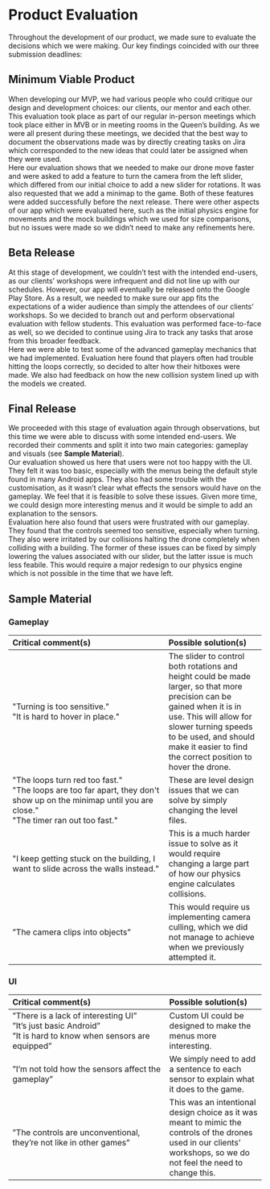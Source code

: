 # Product Evaluation
Throughout the development of our product, we made sure to evaluate the decisions which we were making. Our key findings coincided with our three submission deadlines:

## Minimum Viable Product
When developing our MVP, we had various people who could critique our design and development choices: our clients, our mentor and each other. This evaluation took place as part of our regular in-person meetings which took place either in MVB or in meeting rooms in the Queen’s building. As we were all present during these meetings, we decided that the best way to document the observations made was by directly creating tasks on Jira which corresponded to the new ideas that could later be assigned when they were used.<br>
Here our evaluation shows that we needed to make our drone move faster and were asked to add a feature to turn the camera from the left slider, which differed from our initial choice to add a new slider for rotations. It was also requested that we add a minimap to the game. Both of these features were added successfully before the next release. There were other aspects of our app which were evaluated here, such as the initial physics engine for movements and the mock buildings which we used for size comparisons, but no issues were made so we didn’t need to make any refinements here.

## Beta Release
At this stage of development, we couldn’t test with the intended end-users, as our clients’ workshops were infrequent and did not line up with our schedules. However, our app will eventually be released onto the Google Play Store. As a result, we needed to make sure our app fits the expectations of a wider audience than simply the attendees of our clients’ workshops. So we decided to branch out and perform observational evaluation with fellow students. This evaluation was performed face-to-face as well, so we decided to continue using Jira to track any tasks that arose from this broader feedback.<br>
Here we were able to test some of the advanced gameplay mechanics that we had implemented. Evaluation here found that players often had trouble hitting the loops correctly, so decided to alter how their hitboxes were made. We also had feedback on how the new collision system lined up with the models we created. 

## Final Release
We proceeded with this stage of evaluation again through observations, but this time we were able to discuss with some intended end-users. We recorded their comments and split it into two main categories: gameplay and visuals (see **Sample Material**).<br>
Our evaluation showed us here that users were not too happy with the UI. They felt it was too basic, especially with the menus being the default style found in many Android apps. They also had some trouble with the customisation, as it wasn’t clear what effects the sensors would have on the gameplay. We feel that it is feasible to solve these issues. Given more time, we could design more interesting menus and it would be simple to add an explanation to the sensors.<br>
Evaluation here also found that users were frustrated with our gameplay. They found that the controls seemed too sensitive, especially when turning. They also were irritated by our collisions halting the drone completely when colliding with a building. The former of these issues can be fixed by simply lowering the values associated with our slider, but the latter issue is much less feabile. This would require a major redesign to our physics engine which is not possible in the time that we have left.

## Sample Material
### **Gameplay**
| <div style="width:280px">Critical comment(s)</div> | Possible solution(s) |
|:---------------|:-----------|
|"Turning is too sensitive."<br>"It is hard to hover in place."|The slider to control both rotations and height could be made larger, so that more precision can be gained when it is in use. This will allow for slower turning speeds to be used, and should make it easier to find the correct position to hover the drone.|
|"The loops turn red too fast."<br>"The loops are too far apart, they don't show up on the minimap until you are close."<br>"The timer ran out too fast."|These are level design issues that we can solve by simply changing the level files.|
|"I keep getting stuck on the building, I want to slide across the walls instead."|This is a much harder issue to solve as it would require changing a large part of how our physics engine calculates collisions.|
|”The camera clips into objects”|This would require us implementing camera culling, which we did not manage to achieve when we previously attempted it.|

### **UI**
| <div style="width:280px">Critical comment(s)</div> | Possible solution(s) |
|:---------------|:-----------|
|”There is a lack of interesting UI”<br>”It’s just basic Android”<br>”It is hard to know when sensors are equipped”|Custom UI could be designed to make the menus more interesting.|
|”I’m not told how the sensors affect the gameplay”|We simply need to add a sentence to each sensor to explain what it does to the game.|
|”The controls are unconventional, they’re not like in other games”|This was an intentional design choice as it was meant to mimic the controls of the drones used in our clients’ workshops, so we do not feel the need to change this.|